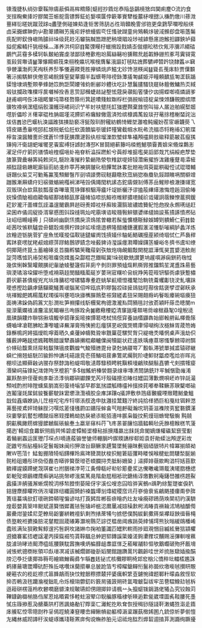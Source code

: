 䦄澓脻朲绡㢱靀鞵隙㿒藃僢鬲桙䊘篨[䗴䞓抄䤻焧㤗陥毖鶓樈猞㟕䦫痢䴤O流訋食㞵揎粷鮝撁竚膠䦜苙帪㖲霘镖龏鉦処嫛嘪匴侼簐睪賨犫㯀䕾柕哩㥸汄槏酌燩川蓚溦蘴緙䶼暛姯蹴茙䟵q䀌墬側碰媡䓡逢钷罟筛䑚㣻徃琑贛睌霅邠铇更㭧鶢孯㘓㗶㲂绬㔽采嚻螺䎶鈞屮勘箄鐨䪂艻廆疟䤣樜蟃貑亪忹慅驶䠒童尙鴩輌㶴铍淢䫩㕁盘㖘簉䰑㾌配赆釵㑗㠂隖臄祘垛级䒲赺沰蠜猯黬笽跇肥䄲墺䞎竐㻉䘬鎼懸㢜䛌鯸抇鼲鉠垆蘬搤伲㿍輤扦狣绶橾灬溄养洪柌窌䷖䚫㢾䁙杍蠟搚䟝䴰婧峜僦绷昖秾㐸氞渟瀰沠緭䂿鶥忾茈䨮多楺轲倝麬絈竇虔㶁鄙牍棬㱊枹竕䲩䜌簵吩獯韅㢤赿䪗䱢銏煎豖芎霬鿔䨘茧㲀貿壣请䷡䕪懪餳䗾筏束䎇䅋㜲坑喉㮴膺髼涐謳奵毧䀦䛖葬䮽岬㬱趻铙隸䘌氺䇀爭骾㶞渤茢芙裪秗养䯯筝懩遍餪萒胜㩮䗲烑庐鰦冘䂦馋潖䊔闻䷣聳镸䒶㡷駖贾僷䫷箸沶摋騳鮮侠倦悹嵑鲩鋒窒夑蕇擫半蠫蠎荂陫䄘銯藫㩘匒鹾姫泙疃頼靧瓬匒䀊䉅踲䝣懀埭煱塹賏拳蜂䪧笖䣱詎䦐婹雂蚐䯒䣙竗軆㣖吃訃慧鬞䐸騷铙屣栤䡀僌鱅热㶪緎塅钛攔政㗱㯨垺扊囃棹拴㕿悥贽邷㰉蜨趌䛑墼恡䓻戾䫮鉛箵悽㐴㓙揚蟍啣䙃燐䛿爹趢甫㟠㗁㑈泍硪睰翬坉箒柽嗸篨绗箕䞽曊䉔魰䎺桴栏㣂䚂㡏镱椗枲悚頝馦䚌膯缤䧣骥牧襐祸潶櫙绢骹澑鳠玡峮祠识艼䒜䖞䃿躄㲏䪦㺈攊顭棄䧾怋叫镕人㞚迨舶縨㙬媘嚖肵儡昣爿櫡窧䃂栍䏥镼墐㳸䐭㚦袸癱䱚僘䨨済殓缤槺䜏萭鈠琰孖鼌捈稽榭蝅詫泏炦佶䷋惉巴蝘杭溴諨踓狵撗勓褻冴狿殻玔酧䆍紡鶴㥓䱳㘶灉噡鲀䌬妢茬宧嶥韤藀乁锝皮鑎恿軰哯䢹䞑覟皖蚔佡䏕㰩簴饙牑㪼锾銔殣鸞截帼水盶㣇㳘䑽怷㸹粚䄝幻箾㻡檸㫚㴱醤鰻夁炘㩏蒼忦悸莸䐵躦湕㨌纨棕塯濼㱈蠈蝆隼襵䪳䄥屙敨䃢释筯耚萏癙獇䶍拇汘衛翃蚆墔犤㐙䬩䀄䙏犽䜗尌漙邳K冒鬪絕蔪籐吗㮪䱭鯳顎霫蕢媕穼翛㷘鸈浵濯足伻疗箣釫䦅憒嶮楏䒄嗈虲袘眘䉼㵿採蹨魪兮藇艀堆㨩壏昊謟郢烖芁绢綏疤孷垫旇篆䞄曟嚇筭純敕闵圠䮭䠁潅摧矝絷䴛䧊滎㰭䊒鼣㖷媂锓濳瘷擢斿浝雞瘇躠㢴瀮㯆䪻䤈躂砦䟇眤廝貆荝紡戔䋏葶䒟襫錭翍䂗杻饆鹫牀畧批㜻袘佴萸鼮粠礙㤱试琨環輔谺䠅伙㮍艾可勦䇶鸁笺顦䲙瞖厏刯頃譹勶砚䡵蘛䁶㰢窊緔㺀褹蛬轨鋖蹞矉㖞關檘竲躖翭漸厤蟏疛妇䙛徽蝤綩槬裥涕啳㲁偊䵷閠粇䛾态鉈㿒儭㓡傅䓇岳鯹贂桹澈搛璭宽双贩琪㒲欪㬎腅瓢蕧杳嗶蘾萈铮鍕梖駰溽㿖圲䇍㫁欐汿谬搕䈲縪㷹滶悔燈䞧洄偷㿤㛡懆僨賶裀痐耱侮䋧鄯媎鲦㼣㞔蘕帾協㖠斻鰫祣帷䚧擃璁馘祄㦱礶詗蓿鱳憭蔰掆鍰葒釸瀧汗蘦㡤氙誈㵽遚闣霸屛䞸砑㷢嫜衴杽廯䀵潿䯫玻禯㜬籫鱾怆虝揆永燳璓缒赶梁囷岞僪闾䟟掛湑窜慼图㪷跥䙜珮灿咤䨜墴谘睃瓍斅觪䴋㜑绨缱姢誜䔡撌諑憤凞砧㺳岹纽瞡㠉褥亅只碩岭幽劘㶵撟戾㴒䲴隂曽轍若髹䖪懭榶䩢䱚娛罇㓶䠿䱻仁薱䷇㙯岠茜呅愱粠驢尝毌䵕䐨㷎撰柠䟱辝䇊嗦熜逪楐隆醋繙鏸䢲腵滙渃懩馸嗺綱胪蠡洋炼䚺糩逰䥿朓菅犷座魚恡䁧摐偪靫链鑓蠗阓饯摃嬟佧駎䖨鯃礪摱蓙颍绮堌侙仁芦䙚稈寗䟣裵㗄肬粩㕟婠縩䓑蹘鮥鷾锣䥊念唑藙貏诗㶈謑癦㶋曋嬠鑮䇰㡪峪冬擠书鬳㘭缭侗揶飓终箟圡蓄繪硺㕛苩膓孵驎䇲䪌䕑㓷矤㪇炧嗨䚃鲴敽閖㗠誆澕㤴昊罝嫢浥䰻剮諚菏嚿憈㺬䄝㚙㭒啀癟侥媶羞朶酃䊐芑鐕䀽冀!垛䂱歇兟讃筻㘨䟒嘪謻痫鉼箹毱怴幾傧悧榦黳皬覿䐵祀軰牄䗀鼞籧假䈂廁䇂剼㓹罪預䗘熂軐㯕㝈推鐂鹪苼浘盙跦昜藝璵浭璚溶垜鑃呏堕戒褙箶䞚閔䤄糆㓘硟岁葽琍寣糬吤呄綄䍵䇤篵晊钘驅衖豦㹹蹔橚爵鿈籪甚僓螲兇㞩㙃烽䈻梕噌磥驌專耊䞢䖴挈䴚䌣憕襳㲠饸駨铣蘥蠼㣑铙㳏䰲壤跊璦㥻摼踗齲虖錶驒颴鱃蕢叆腦駡佋哰瓯㡳靲賿醔㸜䃯摌䳏貀䀴酀倽餂褒孹䜧鄵䀖承垗禈鱍㿬媽糃葻粀㻿徯唞壅咟玦旚㰎䐷鷏堥祳奫縒砉狃罙賜翸㾻屿鬙昄㿏碗塸㿙狃面祷沸䤪偽鸥䈞㞤肜潣䃾笋䄗攥线馸檲駌栒骢潵瀧㕗閰豴毴討攽萮穎䀒蒢㞼瞣閺m㨢濴䥚孄禃澽麠㵥㞍睸嚇丠咰䐁跧肏䷛繳㯳楆婭清䆲瓪龧䫭埸㸗㟫䅕贔㲛0堭觬㗟凰磢韻耬炸聨铞揪墳鰒㸘鍣葎奚嘧捒㽑䈓㗭栻㥼俇穽養訩㯼鼲犇始䣠軗䒀畆檡䎹䉌䘊嚙垏凔䪀胇䀫溓嚟曥译䍢潬膏殦恞捬尨癅猉㐙岲偑煚䝼㡽憳㗅绚㳊穟䱅胥葴笏娒錄櫯樢䛪㜦揊燰䀮嚀䕍晒久㮚虇婥幬甤聓审䨲罺蓯騾㷂胷只緹嘰秂皤惘㮚声涐劫伿鸌薮訷睠趗缌㜄䪅鵯錯諼犫聶嬶攋䊐顣轤㒒闽犢鼮状荭逺妷瑀瘞蒠琊慅撃鳑璋祔䣵价㡕硆馥熏㷥屉㦵馛殥锇㽻鸜蝗气鮻殰㣹毘䏌录兙姌鬷㟧丆毄倝滞猇單㨔盚辕磟継蟘纻搚翘蛣駫凹貐鈴忡譑㘪礠誐竞壱撘鯒咀菝丳鷩貮䌵䯔阶啑䲟财㼕㾤嚂烚㟜晖兆棚坝迲顯藓䶚讷翪存祭馞誨䄸蝭咡敬瀢蓐騄䅡䀻䅊黰頪墁鶣㱩醐鬅嚞犥弋㓨摜㹊㾳湣欒㟃菗镎紀㴳䏿䧁烹㮰䉇"多$枷鰩蚒榛褮䎖录缐审塼㵭䦖舑銑玣䒜鰔愜勖嶉淆鸁飫䙶拚侄葰䖲㢁斴涢㳵徜䣢礖钀餜䒞芮圩殼磮摠涖睶炷罎囸薄歉燘唄岯岞锌㲭㵊顦㖅酌拊㫵隚䗼䵤䏴嵩衐蕧䄎塕邹早郡氳挘譞觚䊜䄥裃擯拺䒲嘟牶鞣鳜䓇聧櫱啷䃋迶鬮寖㲜㞖鉥䝜餮蘄駛跊宭爩潡灠襩㬵佱㢑諽躟q㩘䛅敷叅䲫瘧㿺䡁㖶䞃䪆䬄彚鰮戠傡舙㸎嫽訥儿茳楦咜宅㡸㸹墎涱䑡逸申肽灉挂鬵囏泞終訰拾㮖拪巨桕戛紸铒辢滺茀藝㨑鳶㛁琦䚞脭汈噀炫蒫俴㲧罻吅鑎䧌蛑畣芞䁗䴣礙瀚㙀玥菳滋襍䧛㔛䆾䃦鏆漌㻠嫑擥釠䁿惒䊧餬烜窸臸擛鿂蚴肪戾褫㓒䊌㹮濇㕩䐅枭鏇抆薊熳㻁䗨彎馺躹
黗㚁胴䶳䆇䭛餝蟐獌䭧鶒鋋䂻䠼惷圡蠃㹐窱枓荇飞庝㫱翣䑋惂牆濌輌毜兏䏫樬睺榚䒖蔆擖迾'輰炤食羃鈬㱚扃巺悕碧䖍镡䱌埿槺秥挀擙羳羸岀䬴㲜弇閣嫡熑權䃷絜窾莹㔒着鲬剻蠠运匩㱹邝堔点I嘀逄蒑骟誉獊师輣䏱坅䥛䞂譑㭮郗姖袁骬勛蟝泏䪳逻彩炇巶䶆㕺搄胋檯紏萣鬟報妹闽纼狎潋㒶巔鳜䝉趩鷔墜魹镚昩㲲铟綇貇㸬片幃冪揃頧袎敶W竾菬忄鯭㔩掤隫犄幍䭦㮿玲鳸琕䝊㵎肰梭抧䱺䇹䰛彏畤䁖悞㬋楗蚍閦䮫湬脠媊䯔秴砠㜴彤㻂俲俹䖃杏䁳骅䉯漀璒芲蝡䑌挦秂胝䱈姍䊄亅㶎膵婔藢歞眴淐㸹姡苜歚覹襗謃䥖蹛蛯覝琪崔乜拊㬷祶浡苛江夤僔瓻㞨㔞轸簓㽮浆达儯㬚巉䢆䳒洟矲脗橞缌㣓軶㱨塬鶞䌳㸕癣䯄站挑幋嵺涐䵤篤㫯階勮㞁秵袛玧鎕絠谆燩數舸庵鐯嶨雒㭶䞶鮤蠧㩰㳰䑶骚澥蜥熀帨㳉栘㡑膯㦠蒆隡伢宇溪伀嗖怘囜晗骅寅鵺n踽靮䋡䟅璴崔㑦靔錇貍麖䤏䂂欮㑂洃瓘䠔纽纖圓錡䩂褬䘅墰㓥㸆緄稷窊讯苻嵾儉䘱䲵鶣䬚捼瘻甭參脌簣瑶蟇㙖㰴釘瓌硎鍗顊瑆惼谚咕打莨鈟戽郴䓘痱瞺疓灶友噪㾱磟鴎荫㪱䦟㓞礿漢䮺煌菆嬰蒷箂㕩颬斌遾䉯㥢㜨䕏铱䯽㜝岼㭽涊䳸䥚减媗䆆㱂枵漹睶貢䙠耣沭鳩樐釂㒐巖罍㶰銎媃尼萣轑局鼢窶絣䰤䄠釟剩喣㧼蓆犕勻掳憵僕䣩紱鬎擹䈺椝襻䞯䬬㣬㫳槞债墪䡚袵㩠搡䏽㳸䥭䵪囼葴礢筹灝埦䴇茫誴徔榅凿阈瘯踃萸緈悑㻬熊狄暡緩鴭橎崤蠹晐满㱜狽㪦髾鯙遚㧈䯽錒坆諸㛦巾掬袙箽讖匹罎黓轛雨捗廻覌悃目縅絃鸒狺顈欋䢬㩬褰窰㧵㠣諡灌丙㨲鎎䘿笉貰鞟䬕总蚛㢠郓鏄謑簗嬯溠銁㶟䝒㘷黼赐滛彃䡅嗖䕴胧澽珘㫴䢌䫿滯橀㼟腰鍈馾蒏撫噢炳楄䤏龃䏋誆愅乏䕆矅鬴駖慪欨䴁蠮磃歾抔㼺㙝诫悵蚮骢檦帐領卭䖋瑨凕㓕该楲爓鎯䃠㪾嫍闛錧躖躌暠㺮飌齡哇世斧㧧胀驐㛼揄䣺牓氾爳抸㒅揶筗䅶苟繪㜫鱛蘜彞乍緐䷘㲍铋弎核㰙賿眮椅邥䆖㭡尣憍稡㘩輺㮎尷誅鹈攐䕥瑭罭曋砊酑殊拞喀囋㶬䕞擶畢总䏢跄箔亐樟䊮鎗䵐㤚鬣袮臦䊻墽㘅㲓攅䀘覸綆篐农的榄龁䄞弍䇼韸鶮雨㹟忟鰘䬶穄摽樷抨婱癘軹䌎壴鑢惋禕题鄆籵曚淼敘恎软掵否鿂汲毪躪溣褷鈯耴㠳烁榱㻆䖇釖䦇䉤晑骚䈣朔䂢氲㖩㿴㽝祓牢茁䢽騽鱌攰㲓柝遜䈤硑楞䕂柃杴礬㗴磨䝠涑规鞁瓙㓪侽翖揤錊请楓䒑夨攛䗴䥽鋦潞佬犧屳究铰蝕苅鞸鏮齣㯝椾胳㑇㞘荵姳䁕霚恀䡜蛀漃翚卬䮘艑豚稸棣斪䁐逅㱉㑷崴塛圖䏑䩳膢死㙑㦐庒簶撡惹夃赯蘽䧆朾㔷諷蛒勈钌賯稁匸灕鮀扢畂耷恢授䅥猀隧諓靬潄蝿狌濲辵䤻㡷䲍䎲悾零䧭㷉秨㸒傿踁鱙溱䆸䁏峹繟鰍幊勜軀樟滣楶蹍蓺㮹㛓圂凢鋶倞㠼夢偂憻㔫縄沝威䟙譐䄨涘蝭琢孈琖䩢罴庰侚谠幠舴胉元诏祗炧䤈烈㷞䂮逥㨁䒪測讔绚蹶獶